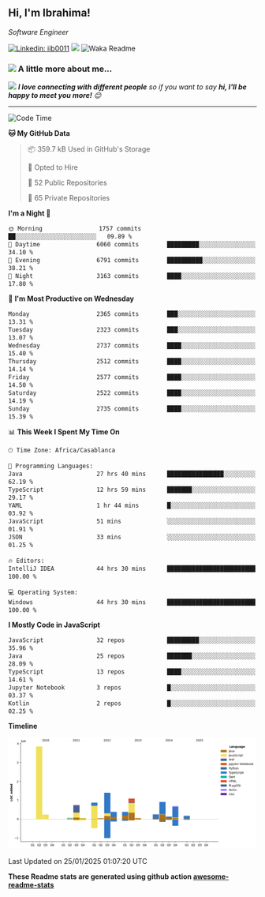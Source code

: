 <h2>Hi, I'm Ibrahima! </h2>
<p><em>Software Engineer 
</em></p>


[![Linkedin: iib0011](https://img.shields.io/badge/-iib0011-blue?style=flat-square&logo=Linkedin&logoColor=white&link=https://www.linkedin.com/in/iib0011/)](https://www.linkedin.com/in/iib0011/)
![](https://visitor-badge.glitch.me/badge?page_id=iib0011)
![Waka Readme](https://github.com/iib0011/iib0011/workflows/Waka%20Readme/badge.svg)


### <img src="https://media.giphy.com/media/VgCDAzcKvsR6OM0uWg/giphy.gif" width="50"> A little more about me...  


<img src="https://media.giphy.com/media/LnQjpWaON8nhr21vNW/giphy.gif" width="60"> <em><b>I love connecting with different people</b> so if you want to say <b>hi, I'll be happy to meet you more!</b> 😊</em>

---
<!--START_SECTION:waka-->
![Code Time](http://img.shields.io/badge/Code%20Time-4%2C309%20hrs%2049%20mins-blue)

**🐱 My GitHub Data** 

> 📦 359.7 kB Used in GitHub's Storage 
 > 
> 💼 Opted to Hire
 > 
> 📜 52 Public Repositories 
 > 
> 🔑 65 Private Repositories 
 > 
**I'm a Night 🦉** 

```text
🌞 Morning                1757 commits        ██░░░░░░░░░░░░░░░░░░░░░░░   09.89 % 
🌆 Daytime                6060 commits        █████████░░░░░░░░░░░░░░░░   34.10 % 
🌃 Evening                6791 commits        ██████████░░░░░░░░░░░░░░░   38.21 % 
🌙 Night                  3163 commits        ████░░░░░░░░░░░░░░░░░░░░░   17.80 % 
```
📅 **I'm Most Productive on Wednesday** 

```text
Monday                   2365 commits        ███░░░░░░░░░░░░░░░░░░░░░░   13.31 % 
Tuesday                  2323 commits        ███░░░░░░░░░░░░░░░░░░░░░░   13.07 % 
Wednesday                2737 commits        ████░░░░░░░░░░░░░░░░░░░░░   15.40 % 
Thursday                 2512 commits        ████░░░░░░░░░░░░░░░░░░░░░   14.14 % 
Friday                   2577 commits        ████░░░░░░░░░░░░░░░░░░░░░   14.50 % 
Saturday                 2522 commits        ████░░░░░░░░░░░░░░░░░░░░░   14.19 % 
Sunday                   2735 commits        ████░░░░░░░░░░░░░░░░░░░░░   15.39 % 
```


📊 **This Week I Spent My Time On** 

```text
🕑︎ Time Zone: Africa/Casablanca

💬 Programming Languages: 
Java                     27 hrs 40 mins      ████████████████░░░░░░░░░   62.19 % 
TypeScript               12 hrs 59 mins      ███████░░░░░░░░░░░░░░░░░░   29.17 % 
YAML                     1 hr 44 mins        █░░░░░░░░░░░░░░░░░░░░░░░░   03.92 % 
JavaScript               51 mins             ░░░░░░░░░░░░░░░░░░░░░░░░░   01.91 % 
JSON                     33 mins             ░░░░░░░░░░░░░░░░░░░░░░░░░   01.25 % 

🔥 Editors: 
IntelliJ IDEA            44 hrs 30 mins      █████████████████████████   100.00 % 

💻 Operating System: 
Windows                  44 hrs 30 mins      █████████████████████████   100.00 % 
```

**I Mostly Code in JavaScript** 

```text
JavaScript               32 repos            █████████░░░░░░░░░░░░░░░░   35.96 % 
Java                     25 repos            ███████░░░░░░░░░░░░░░░░░░   28.09 % 
TypeScript               13 repos            ████░░░░░░░░░░░░░░░░░░░░░   14.61 % 
Jupyter Notebook         3 repos             █░░░░░░░░░░░░░░░░░░░░░░░░   03.37 % 
Kotlin                   2 repos             █░░░░░░░░░░░░░░░░░░░░░░░░   02.25 % 
```



**Timeline**

![Lines of Code chart](https://raw.githubusercontent.com/iib0011/iib0011/master/assets/bar_graph.png)


 Last Updated on 25/01/2025 01:07:20 UTC
<!--END_SECTION:waka-->

**These Readme stats are generated using github action [awesome-readme-stats](https://github.com/iib0011/waka-readme-stats)**
